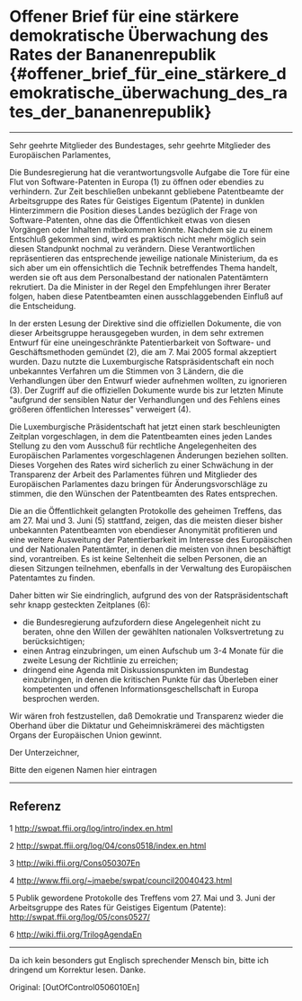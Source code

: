# Offener Brief für eine stärkere demokratische Überwachung des Rates der Bananenrepublik {#offener_brief_für_eine_stärkere_demokratische_überwachung_des_rates_der_bananenrepublik}

------------------------------------------------------------------------

Sehr geehrte Mitglieder des Bundestages, sehr geehrte Mitglieder des
Europäischen Parlamentes,

Die Bundesregierung hat die verantwortungsvolle Aufgabe die Tore für
eine Flut von Software-Patenten in Europa (1) zu öffnen oder ebendies zu
verhindern. Zur Zeit beschließen unbekannt gebliebene Patentbeamte der
Arbeitsgruppe des Rates für Geistiges Eigentum (Patente) in dunklen
Hinterzimmern die Position dieses Landes bezüglich der Frage von
Software-Patenten, ohne das die Öffentlichkeit etwas von diesen
Vorgängen oder Inhalten mitbekommen könnte. Nachdem sie zu einem
Entschluß gekommen sind, wird es praktisch nicht mehr möglich sein
diesen Standpunkt nochmal zu verändern. Diese Verantwortlichen
repräsentieren das entsprechende jeweilige nationale Ministerium, da es
sich aber um ein offensichtlich die Technik betreffendes Thema handelt,
werden sie oft aus dem Personalbestand der nationalen Patentämtern
rekrutiert. Da die Minister in der Regel den Empfehlungen ihrer Berater
folgen, haben diese Patentbeamten einen ausschlaggebenden Einfluß auf
die Entscheidung.

In der ersten Lesung der Direktive sind die offiziellen Dokumente, die
von dieser Arbeitsgruppe herausgegeben wurden, in dem sehr extremen
Entwurf für eine uneingeschränkte Patentierbarkeit von Software- und
Geschäftsmethoden gemündet (2), die am 7. Mai 2005 formal akzeptiert
wurden. Dazu nutzte die Luxemburgische Ratspräsidentschaft ein noch
unbekanntes Verfahren um die Stimmen von 3 Ländern, die die
Verhandlungen über den Entwurf wieder aufnehmen wollten, zu ignorieren
(3). Der Zugriff auf die offiziellen Dokumente wurde bis zur letzten
Minute \"aufgrund der sensiblen Natur der Verhandlungen und des Fehlens
eines größeren öffentlichen Interesses\" verweigert (4).

Die Luxemburgische Präsidentschaft hat jetzt einen stark beschleunigten
Zeitplan vorgeschlagen, in dem die Patentbeamten eines jeden Landes
Stellung zu den vom Ausschuß für rechtliche Angelegenheiten des
Europäischen Parlamentes vorgeschlagenen Änderungen beziehen sollten.
Dieses Vorgehen des Rates wird sicherlich zu einer Schwächung in der
Transparenz der Arbeit des Parlamentes führen und Mitglieder des
Europäischen Parlamentes dazu bringen für Änderungsvorschläge zu
stimmen, die den Wünschen der Patentbeamten des Rates entsprechen.

Die an die Öffentlichkeit gelangten Protokolle des geheimen Treffens,
das am 27. Mai und 3. Juni (5) stattfand, zeigen, das die meisten dieser
bisher unbekannten Patentbeamten von ebendieser Anonymität profitieren
und eine weitere Ausweitung der Patentierbarkeit im Interesse des
Europäischen und der Nationalen Patentämter, in denen die meisten von
ihnen beschäftigt sind, vorantreiben. Es ist keine Seltenheit die selben
Personen, die an diesen Sitzungen teilnehmen, ebenfalls in der
Verwaltung des Europäischen Patentamtes zu finden.

Daher bitten wir Sie eindringlich, aufgrund des von der
Ratspräsidentschaft sehr knapp gesteckten Zeitplanes (6):

-   die Bundesregierung aufzufordern diese Angelegenheit nicht zu
    beraten, ohne den Willen der gewählten nationalen Volksvertretung zu
    berücksichtigen;
-   einen Antrag einzubringen, um einen Aufschub um 3-4 Monate für die
    zweite Lesung der Richtlinie zu erreichen;
-   dringend eine Agenda mit Diskussionspunkten im Bundestag
    einzubringen, in denen die kritischen Punkte für das Überleben einer
    kompetenten und offenen Informationsgeschellschaft in Europa
    besprochen werden.

Wir wären froh festzustellen, daß Demokratie und Transparenz wieder die
Oberhand über die Diktatur und Geheimniskrämerei des mächtigsten Organs
der Europäischen Union gewinnt.

Der Unterzeichner,

Bitte den eigenen Namen hier eintragen

------------------------------------------------------------------------

## Referenz

1 <http://swpat.ffii.org/log/intro/index.en.html>

2 <http://swpat.ffii.org/log/04/cons0518/index.en.html>

3 <http://wiki.ffii.org/Cons050307En>

4 <http://www.ffii.org/~jmaebe/swpat/council20040423.html>

5 Publik gewordene Protokolle des Treffens vom 27. Mai und 3. Juni der
Arbeitsgruppe des Rates für Geistiges Eigentum (Patente):
<http://swpat.ffii.org/log/05/cons0527/>

6 <http://wiki.ffii.org/TrilogAgendaEn>

------------------------------------------------------------------------

Da ich kein besonders gut Englisch sprechender Mensch bin, bitte ich
dringend um Korrektur lesen. Danke.

Original: \[OutOfControl0506010En\]
